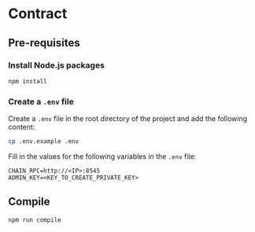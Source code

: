 # Contract

## Pre-requisites

### Install Node.js packages
```bash	
npm install
```

### Create a `.env` file

Create a `.env` file in the root directory of the project and add the following content:
```bash
cp .env.example .env
```

Fill in the values for the following variables in the `.env` file:
```env
CHAIN_RPC=http://<IP>:8545
ADMIN_KEY=<KEY_TO_CREATE_PRIVATE_KEY>
```

## Compile

```bash
npm run compile
```
